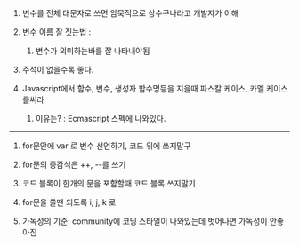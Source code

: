 1. 변수를 전체 대문자로 쓰면 암묵적으로 상수구나라고 개발자가 이해

2. 변수 이름 잘 짓는법 :
   1. 변수가 의미하는바를 잘 나타내야됨 
3. 주석이 없을수록 좋다.

4. Javascript에서 함수, 변수, 생성자 함수명등을 지을때 파스칼 케이스, 카멜 케이스를써라
   1. 이유는? : Ecmascript 스펙에 나와있다.



-----------------------------------------------------------------------------

1. for문안에 var 로 변수 선언하기, 코드 위에 쓰지말구

2. for문의 증감식은 ++, --를 쓰기

3. 코드 블록이 한개의 문을 포함할때 코드 블록 쓰지말기

4. for문을 쓸땐 되도록 i, j, k 로 

5. 가독성의 기준: community에 코딩 스타일이 나와있는데 벗어나면 가독성이 안좋아짐

   

